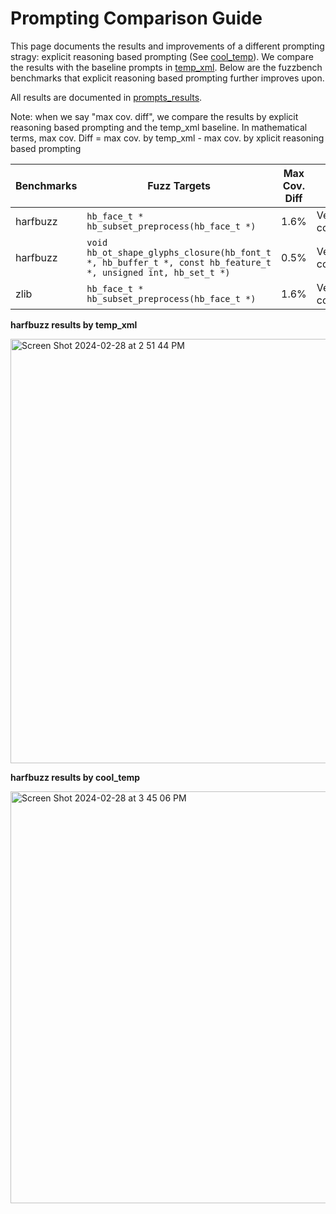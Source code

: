 
# Prompting Comparison Guide 

This page documents the results and improvements of a different prompting stragy: explicit reasoning based prompting (See [cool_temp]()). We compare the results with the baseline prompts in 
[temp_xml](). Below are the fuzzbench benchmarks that explicit reasoning based prompting further improves upon. 

All results are documented in [prompts_results](). 

Note: when we say "max cov. diff", we compare the results by explicit reasoning based prompting and the temp_xml baseline. In mathematical terms, 
max cov. Diff = max cov. by temp_xml - max cov. by xplicit reasoning based prompting 

  | Benchmarks  | Fuzz Targets |Max Cov. Diff|Model |Prompt history|
| ------------- | ------------- |------------- |------------- |------------- |
|  harfbuzz | ``hb_face_t * hb_subset_preprocess(hb_face_t *)`` |1.6%  | Vertex AI codeBison | |
|  harfbuzz | ``void hb_ot_shape_glyphs_closure(hb_font_t *, hb_buffer_t *, const hb_feature_t *, unsigned int, hb_set_t *)`` |0.5%  | Vertex AI codeBison | |
|  zlib | ``hb_face_t * hb_subset_preprocess(hb_face_t *)`` |1.6%  | Vertex AI codeBison | |



 **harfbuzz results by temp_xml**

<img width="679" alt="Screen Shot 2024-02-28 at 2 51 44 PM" src="https://github.com/sallywang147/llmfz/assets/60257613/39dffe7b-47de-47a2-9dcf-8150b711206d">



 **harfbuzz results by cool_temp**
 
 <img width="659" alt="Screen Shot 2024-02-28 at 3 45 06 PM" src="https://github.com/sallywang147/llmfz/assets/60257613/14a63f0b-4b43-400f-bb1e-c67235ba3a2f">
